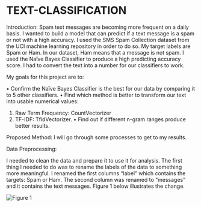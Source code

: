 # TEXT-CLASSIFICATION


Introduction:
Spam text messages are becoming more frequent on a daily basis. I wanted to build a model that can predict if a text message is a spam or not with a high accuracy. I used the SMS Spam Collection dataset from the UCI machine learning repository in order to do so. My target labels are Spam or Ham. In our dataset, Ham means that a message is not spam. I used the Naïve Bayes Classifier to produce a high predicting accuracy score. I had to convert the text into a number for our classifiers to work. 

My goals for this project are to:

•	Confirm the Naïve Bayes Classifier is the best for our data by comparing it to 5 other classifiers.
•	Find which method is better to transform our text into usable numerical values:
1.	Raw Term Frequency: CountVectorizer
2.	TF-IDF: TfidVectorizer.
•	Find out if different n-gram ranges produce better results.

Proposed Method:
I will go through some processes to get to my results.

Data Preprocessing:

I needed to clean the data and prepare it to use it for analysis. The first thing I needed to do was to rename the labels of the data to something more meaningful. I renamed the first columns “label” which contains the targets: Spam or Ham. The second column was renamed to “messages” and it contains the text messages. Figure 1 below illustrates the change.

![Figure 1](file:///Users/tanayapole/Documents/Github/Picture1.png)
